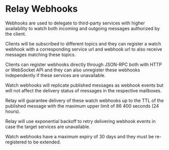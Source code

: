 # Relay Webhooks

Webhooks are used to delegate to third-party services with higher availability to watch both incoming and outgoing messages authorized by the client.

Clients will be subscribed to different topics and they can register a watch webhook with a corresponding service url and webhook url to also receive messages matching these topics.

Clients can register webhooks directly through JSON-RPC both with HTTP or WebSocket API and they can also unregister these webhooks independently if these services are unavailable.

Watch webhooks will replicate published messages as webhook events but will not affect the delivery status of messages in the respective mailboxes.

Relay will guarantee delivery of these watch webhooks up to the TTL of the published message with the maximum upper limit of 86 400 seconds (24 hours).

Relay will use exponential backoff to retry delivering webhook events in case the target services are unavailable.

Watch webhooks have a maximum expiry of 30 days and they must be re-registered to be extended.
